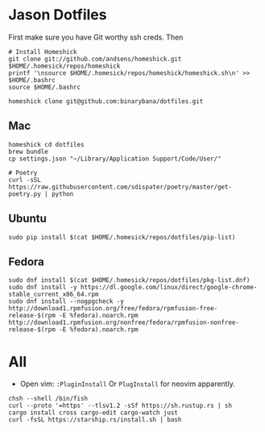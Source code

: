 # Jason Dotfiles 

First make sure you have Git worthy ssh creds. Then
```
# Install Homeshick
git clone git://github.com/andsens/homeshick.git $HOME/.homesick/repos/homeshick
printf '\nsource $HOME/.homesick/repos/homeshick/homeshick.sh\n' >> $HOME/.bashrc
source $HOME/.bashrc

homeshick clone git@github.com:binarybana/dotfiles.git
```

## Mac
```
homeshick cd dotfiles
brew bundle
cp settings.json "~/Library/Application Support/Code/User/"

# Poetry
curl -sSL https://raw.githubusercontent.com/sdispater/poetry/master/get-poetry.py | python
```

## Ubuntu
```
sudo pip install $(cat $HOME/.homesick/repos/dotfiles/pip-list)
```

## Fedora
```
sudo dnf install $(cat $HOME/.homesick/repos/dotfiles/pkg-list.dnf)
sudo dnf install -y https://dl.google.com/linux/direct/google-chrome-stable_current_x86_64.rpm
sudo dnf install --nogpgcheck -y http://download1.rpmfusion.org/free/fedora/rpmfusion-free-release-$(rpm -E %fedora).noarch.rpm http://download1.rpmfusion.org/nonfree/fedora/rpmfusion-nonfree-release-$(rpm -E %fedora).noarch.rpm
```

# All

- Open vim: `:PluginInstall` Or `PlugInstall` for neovim apparently.
```
chsh --shell /bin/fish
curl --proto '=https' --tlsv1.2 -sSf https://sh.rustup.rs | sh
cargo install cross cargo-edit cargo-watch just
curl -fsSL https://starship.rs/install.sh | bash
```

